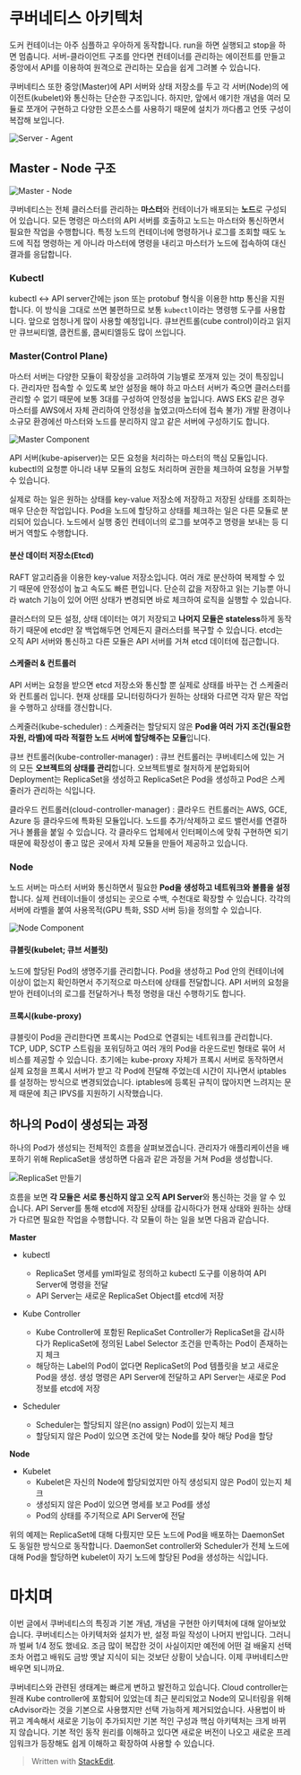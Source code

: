 # 쿠버네티스 아키텍처

도커 컨테이너는 아주 심플하고 우아하게 동작합니다. run을 하면 실행되고 stop을 하면 멈춥니다. 서버-클라이언트 구조를 안다면 컨테이너를 관리하는 에이전트를 만들고 중앙에서 API를 이용하여 원격으로 관리하는 모습을 쉽게 그려볼 수 있습니다.

쿠버네티스 또한 중앙(Master)에 API 서버와 상태 저장소를 두고 각 서버(Node)의 에이전트(kubelet)와 통신하는 단순한 구조입니다. 하지만, 앞에서 얘기한 개념을 여러 모듈로 쪼개어 구현하고 다양한 오픈소스를 사용하기 때문에 설치가 까다롭고 언뜻 구성이 복잡해 보입니다.

![Server - Agent](https://subicura.com/assets/article_images/2019-05-19-kubernetes-basic-1/server-agent.png)

## Master - Node 구조

![Master - Node](https://subicura.com/assets/article_images/2019-05-19-kubernetes-basic-1/master-node.png)

쿠버네티스는 전체 클러스터를 관리하는  **마스터**와 컨테이너가 배포되는  **노드**로 구성되어 있습니다. 모든 명령은 마스터의 API 서버를 호출하고 노드는 마스터와 통신하면서 필요한 작업을 수행합니다. 특정 노드의 컨테이너에 명령하거나 로그를 조회할 때도 노드에 직접 명령하는 게 아니라 마스터에 명령을 내리고 마스터가 노드에 접속하여 대신 결과를 응답합니다.

### Kubectl

kubectl <-> API server간에는 json 또는 protobuf 형식을 이용한 http 통신을 지원합니다. 이 방식을 그대로 쓰면 불편하므로 보통  `kubectl`이라는 명령행 도구를 사용합니다. 앞으로 엄청나게 많이 사용할 예정입니다. 큐브컨트롤(cube control)이라고 읽지만 큐브씨티엘, 쿱컨트롤, 쿱씨티엘등도 많이 쓰입니다.

### Master(Control Plane)

마스터 서버는 다양한 모듈이 확장성을 고려하여 기능별로 쪼개져 있는 것이 특징입니다. 관리자만 접속할 수 있도록 보안 설정을 해야 하고 마스터 서버가 죽으면 클러스터를 관리할 수 없기 때문에 보통 3대를 구성하여 안정성을 높입니다. AWS EKS 같은 경우 마스터를 AWS에서 자체 관리하여 안정성을 높였고(마스터에 접속 불가) 개발 환경이나 소규모 환경에선 마스터와 노드를 분리하지 않고 같은 서버에 구성하기도 합니다.

![Master Component](https://subicura.com/assets/article_images/2019-05-19-kubernetes-basic-1/kubernetes-master.png)

API 서버(kube-apiserver)는 모든 요청을 처리하는 마스터의 핵심 모듈입니다. kubectl의 요청뿐 아니라 내부 모듈의 요청도 처리하며 권한을 체크하여 요청을 거부할 수 있습니다. 

실제로 하는 일은 원하는 상태를 key-value 저장소에 저장하고 저장된 상태를 조회하는 매우 단순한 작업입니다. Pod을 노드에 할당하고 상태를 체크하는 일은 다른 모듈로 분리되어 있습니다. 노드에서 실행 중인 컨테이너의 로그를 보여주고 명령을 보내는 등 디버거 역할도 수행합니다.

#### 분산 데이터 저장소(Etcd)

RAFT 알고리즘을 이용한 key-value 저장소입니다. 여러 개로 분산하여 복제할 수 있기 때문에 안정성이 높고 속도도 빠른 편입니다. 단순히 값을 저장하고 읽는 기능뿐 아니라 watch 기능이 있어 어떤 상태가 변경되면 바로 체크하여 로직을 실행할 수 있습니다.

클러스터의 모든 설정, 상태 데이터는 여기 저장되고 **나머지 모듈은 stateless**하게 동작하기 때문에 etcd만 잘 백업해두면 언제든지 클러스터를 복구할 수 있습니다. etcd는 오직 API 서버와 통신하고 다른 모듈은 API 서버를 거쳐 etcd 데이터에 접근합니다.

#### 스케줄러 & 컨트롤러

API 서버는 요청을 받으면 etcd 저장소와 통신할 뿐 실제로 상태를 바꾸는 건 스케줄러와 컨트롤러 입니다. 현재 상태를 모니터링하다가 원하는 상태와 다르면 각자 맡은 작업을 수행하고 상태를 갱신합니다.

스케줄러(kube-scheduler)
: 스케줄러는 할당되지 않은 **Pod을 여러 가지 조건(필요한 자원, 라벨)에 따라 적절한 노드 서버에 할당해주는 모듈**입니다.

큐브 컨트롤러(kube-controller-manager)
: 큐브 컨트롤러는 쿠버네티스에 있는 거의 모든 **오브젝트의 상태를 관리**합니다. 오브젝트별로 철저하게 분업화되어 Deployment는 ReplicaSet을 생성하고 ReplicaSet은 Pod을 생성하고 Pod은 스케줄러가 관리하는 식입니다.

클라우드 컨트롤러(cloud-controller-manager)
: 클라우드 컨트롤러는 AWS, GCE, Azure 등 클라우드에 특화된 모듈입니다. 노드를 추가/삭제하고 로드 밸런서를 연결하거나 볼륨을 붙일 수 있습니다. 각 클라우드 업체에서 인터페이스에 맞춰 구현하면 되기 때문에 확장성이 좋고 많은 곳에서 자체 모듈을 만들어 제공하고 있습니다.

### Node

노드 서버는 마스터 서버와 통신하면서 필요한 **Pod을 생성하고 네트워크와 볼륨을 설정**합니다. 실제 컨테이너들이 생성되는 곳으로 수백, 수천대로 확장할 수 있습니다. 각각의 서버에 라벨을 붙여 사용목적(GPU 특화, SSD 서버 등)을 정의할 수 있습니다.


![Node Component](https://subicura.com/assets/article_images/2019-05-19-kubernetes-basic-1/kubernetes-node.png)

#### 큐블릿(kubelet; 큐브 서블릿)

노드에 할당된 Pod의 생명주기를 관리합니다. Pod을 생성하고 Pod 안의 컨테이너에 이상이 없는지 확인하면서 주기적으로 마스터에 상태를 전달합니다. API 서버의 요청을 받아 컨테이너의 로그를 전달하거나 특정 명령을 대신 수행하기도 합니다.

#### 프록시(kube-proxy)

큐블릿이 Pod을 관리한다면 프록시는 Pod으로 연결되는 네트워크를 관리합니다. TCP, UDP, SCTP 스트림을 포워딩하고 여러 개의 Pod을 라운드로빈 형태로 묶어 서비스를 제공할 수 있습니다. 초기에는 kube-proxy 자체가 프록시 서버로 동작하면서 실제 요청을 프록시 서버가 받고 각 Pod에 전달해 주었는데 시간이 지나면서 iptables를 설정하는 방식으로 변경되었습니다. iptables에 등록된 규칙이 많아지면 느려지는 문제 때문에 최근 IPVS를 지원하기 시작했습니다.

## 하나의 Pod이 생성되는 과정

하나의 Pod가 생성되는 전체적인 흐름을 살펴보겠습니다. 관리자가 애플리케이션을 배포하기 위해 ReplicaSet을 생성하면 다음과 같은 과정을 거쳐 Pod을 생성합니다.

![ReplicaSet 만들기](https://subicura.com/assets/article_images/2019-05-19-kubernetes-basic-1/create-replicaset.png)

흐름을 보면 **각 모듈은 서로 통신하지 않고 오직 API Server**와 통신하는 것을 알 수 있습니다. API Server를 통해 etcd에 저장된 상태를 감시하다가 현재 상태와 원하는 상태가 다르면 필요한 작업을 수행합니다. 각 모듈이 하는 일을 보면 다음과 같습니다.

**Master**
* kubectl
	* ReplicaSet 명세를 yml파일로 정의하고 kubectl 도구를 이용하여 API Server에 명령을 전달
	*  API Server는 새로운 ReplicaSet Object를 etcd에 저장

* Kube Controller
	* Kube Controller에 포함된 ReplicaSet Controller가 ReplicaSet을 감시하다가 ReplicaSet에 정의된 Label Selector 조건을 만족하는 Pod이 존재하는지 체크
	* 해당하는 Label의 Pod이 없다면 ReplicaSet의 Pod 템플릿을 보고 새로운 Pod을 생성. 생성 명령은 API Server에 전달하고 API Server는 새로운 Pod정보를 etcd에 저장

* Scheduler
	* Scheduler는 할당되지 않은(no assign) Pod이 있는지 체크
	* 할당되지 않은 Pod이 있으면 조건에 맞는 Node를 찾아 해당 Pod을 할당

**Node**

* Kubelet
	* Kubelet은 자신의 Node에 할당되었지만 아직 생성되지 않은 Pod이 있는지 체크
	* 생성되지 않은 Pod이 있으면 명세를 보고 Pod를 생성
	* Pod의 상태를 주기적으로 API Server에 전달


위의 예제는 ReplicaSet에 대해 다뤘지만 모든 노드에 Pod을 배포하는 DaemonSet도 동일한 방식으로 동작합니다. DaemonSet controller와 Scheduler가 전체 노드에 대해 Pod을 할당하면 kubelet이 자기 노드에 할당된 Pod을 생성하는 식입니다.

# 마치며

이번 글에서 쿠버네티스의 특징과 기본 개념, 개념을 구현한 아키텍처에 대해 알아보았습니다. 쿠버네티스는 아키텍처와 설치가 반, 설정 파일 작성이 나머지 반입니다. 그러니까 벌써 1/4 정도 했네요. 조금  많이  복잡한 것이 사실이지만 예전에 어떤 걸 배울지 선택조차 어렵고 배워도 금방 옛날 지식이 되는 것보단 상황이 낫습니다. 이제 쿠버네티스만 배우면 되니까요.

쿠버네티스와 관련된 생태계는 빠르게 변하고 발전하고 있습니다. Cloud controller는 원래 Kube controller에 포함되어 있었는데 최근 분리되었고 Node의 모니터링을 위해 cAdvisor라는 것을 기본으로 사용했지만 선택 가능하게 제거되었습니다. 사용법이 바뀌고 계속해서 새로운 기능이 추가되지만 기본 적인 구성과 핵심 아키텍처는 크게 바뀌지 않습니다. 기본 적인 동작 원리를 이해하고 있다면 새로운 버전이 나오고 새로운 프레임워크가 등장해도 쉽게 이해하고 확장하여 사용할 수 있습니다.

> Written with [StackEdit](https://stackedit.io/).
<!--stackedit_data:
eyJoaXN0b3J5IjpbMTIwMzIxMDMwOV19
-->